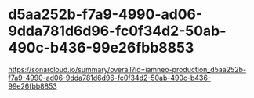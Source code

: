# d5aa252b-f7a9-4990-ad06-9dda781d6d96-fc0f34d2-50ab-490c-b436-99e26fbb8853
https://sonarcloud.io/summary/overall?id=iamneo-production_d5aa252b-f7a9-4990-ad06-9dda781d6d96-fc0f34d2-50ab-490c-b436-99e26fbb8853
